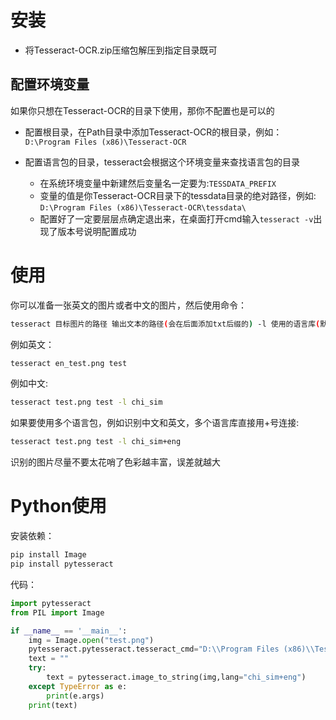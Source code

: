 # 安装

+ 将Tesseract-OCR.zip压缩包解压到指定目录既可

## 配置环境变量

如果你只想在Tesseract-OCR的目录下使用，那你不配置也是可以的

+ 配置根目录，在Path目录中添加Tesseract-OCR的根目录，例如：`D:\Program Files (x86)\Tesseract-OCR`

+ 配置语言包的目录，tesseract会根据这个环境变量来查找语言包的目录
  + 在系统环境变量中新建然后变量名一定要为:`TESSDATA_PREFIX`
  + 变量的值是你Tesseract-OCR目录下的tessdata目录的绝对路径，例如: `D:\Program Files (x86)\Tesseract-OCR\tessdata\`
  + 配置好了一定要层层点确定退出来，在桌面打开cmd输入`tesseract -v`出现了版本号说明配置成功

# 使用

你可以准备一张英文的图片或者中文的图片，然后使用命令：

```bash
tesseract 目标图片的路径 输出文本的路径(会在后面添加txt后缀的) -l 使用的语言库(默认使用eng英文语言包，如果全是英文可以不使用该参数)
```

例如英文：

```bash
tesseract en_test.png test
```

例如中文:

```bash
tesseract test.png test -l chi_sim
```

如果要使用多个语言包，例如识别中文和英文，多个语言库直接用+号连接:

```bash
tesseract test.png test -l chi_sim+eng
```



识别的图片尽量不要太花哨了色彩越丰富，误差就越大

# Python使用

安装依赖：

```bash
pip install Image
pip install pytesseract
```

代码：

```python
import pytesseract
from PIL import Image

if __name__ == '__main__':
    img = Image.open("test.png")
    pytesseract.pytesseract.tesseract_cmd="D:\\Program Files (x86)\\Tesseract-OCR\\tesseract.exe"
    text = ""
    try:
        text = pytesseract.image_to_string(img,lang="chi_sim+eng")
    except TypeError as e:
        print(e.args)
    print(text)
```









